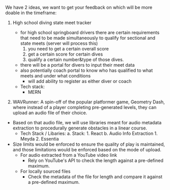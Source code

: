 We have 2 ideas, we want to get your feedback on which will be more doable in the timeframe:

1. High school diving state meet tracker 
    - for high school springboard drivers there are certain requirements that need to be made simultaneously to qualify for sectional and state meets (server will process this)
        1. you need to get a certain overall score
        2. get a certain score for certain dives
        3. qualify a certain number&type of those dives.
    - there will be a portal for divers to input their meet data
    - also potentially coach portal to know who has qualified to what meets and under what conditions
        - will add ability to register as either diver or coach
    - Tech stack:
        - MERN

2. WAVRunner: A spin-off of the popular platformer game, Geometry Dash, where instead of a player completing pre-generated levels, they can upload an audio file of their choice.
- Based on that audio file, we will use libraries meant for audio metadata extraction to procedurally generate obstacles in a linear course.
    - Tech Stack / Libaries:
        a.  Stack:
            1. React
        b.  Audio Info Extraction
            1. Meyda
            2. Essentia
- Size limits would be enforced to ensure the quality of play is maintained, and those limitations would be enforced based on the mode of upload.
    - For audio extracted from a YouTube video link
        - Rely on YouTube's API to check the length against a pre-defined maximum.
    - For locally sourced files
        - Check the metadata of the file for length and compare it against a pre-defined maximum.  
